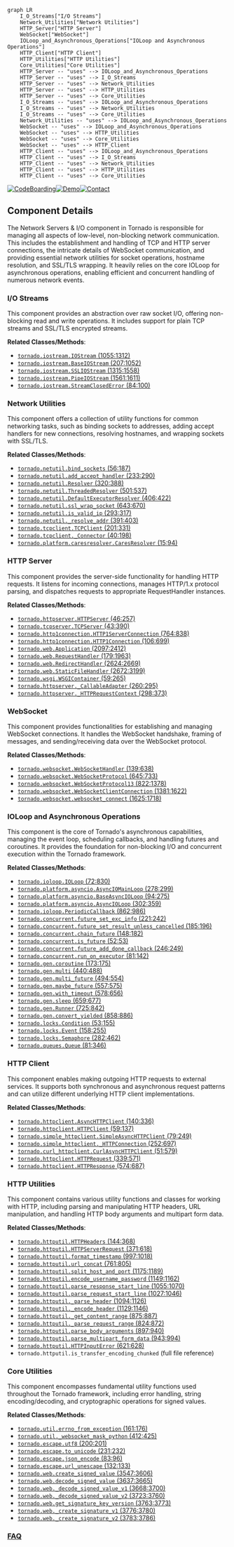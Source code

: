 ```mermaid
graph LR
    I_O_Streams["I/O Streams"]
    Network_Utilities["Network Utilities"]
    HTTP_Server["HTTP Server"]
    WebSocket["WebSocket"]
    IOLoop_and_Asynchronous_Operations["IOLoop and Asynchronous Operations"]
    HTTP_Client["HTTP Client"]
    HTTP_Utilities["HTTP Utilities"]
    Core_Utilities["Core Utilities"]
    HTTP_Server -- "uses" --> IOLoop_and_Asynchronous_Operations
    HTTP_Server -- "uses" --> I_O_Streams
    HTTP_Server -- "uses" --> Network_Utilities
    HTTP_Server -- "uses" --> HTTP_Utilities
    HTTP_Server -- "uses" --> Core_Utilities
    I_O_Streams -- "uses" --> IOLoop_and_Asynchronous_Operations
    I_O_Streams -- "uses" --> Network_Utilities
    I_O_Streams -- "uses" --> Core_Utilities
    Network_Utilities -- "uses" --> IOLoop_and_Asynchronous_Operations
    WebSocket -- "uses" --> IOLoop_and_Asynchronous_Operations
    WebSocket -- "uses" --> HTTP_Utilities
    WebSocket -- "uses" --> Core_Utilities
    WebSocket -- "uses" --> HTTP_Client
    HTTP_Client -- "uses" --> IOLoop_and_Asynchronous_Operations
    HTTP_Client -- "uses" --> I_O_Streams
    HTTP_Client -- "uses" --> Network_Utilities
    HTTP_Client -- "uses" --> HTTP_Utilities
    HTTP_Client -- "uses" --> Core_Utilities
```
[![CodeBoarding](https://img.shields.io/badge/Generated%20by-CodeBoarding-9cf?style=flat-square)](https://github.com/CodeBoarding/GeneratedOnBoardings)[![Demo](https://img.shields.io/badge/Try%20our-Demo-blue?style=flat-square)](https://www.codeboarding.org/demo)[![Contact](https://img.shields.io/badge/Contact%20us%20-%20contact@codeboarding.org-lightgrey?style=flat-square)](mailto:contact@codeboarding.org)

## Component Details

The Network Servers & I/O component in Tornado is responsible for managing all aspects of low-level, non-blocking network communication. This includes the establishment and handling of TCP and HTTP server connections, the intricate details of WebSocket communication, and providing essential network utilities for socket operations, hostname resolution, and SSL/TLS wrapping. It heavily relies on the core IOLoop for asynchronous operations, enabling efficient and concurrent handling of numerous network events.

### I/O Streams
This component provides an abstraction over raw socket I/O, offering non-blocking read and write operations. It includes support for plain TCP streams and SSL/TLS encrypted streams.


**Related Classes/Methods**:

- <a href="https://github.com/tornadoweb/tornado/blob/master/tornado/iostream.py#L1055-L1312" target="_blank" rel="noopener noreferrer">`tornado.iostream.IOStream` (1055:1312)</a>
- <a href="https://github.com/tornadoweb/tornado/blob/master/tornado/iostream.py#L207-L1052" target="_blank" rel="noopener noreferrer">`tornado.iostream.BaseIOStream` (207:1052)</a>
- <a href="https://github.com/tornadoweb/tornado/blob/master/tornado/iostream.py#L1315-L1558" target="_blank" rel="noopener noreferrer">`tornado.iostream.SSLIOStream` (1315:1558)</a>
- <a href="https://github.com/tornadoweb/tornado/blob/master/tornado/iostream.py#L1561-L1611" target="_blank" rel="noopener noreferrer">`tornado.iostream.PipeIOStream` (1561:1611)</a>
- <a href="https://github.com/tornadoweb/tornado/blob/master/tornado/iostream.py#L84-L100" target="_blank" rel="noopener noreferrer">`tornado.iostream.StreamClosedError` (84:100)</a>


### Network Utilities
This component offers a collection of utility functions for common networking tasks, such as binding sockets to addresses, adding accept handlers for new connections, resolving hostnames, and wrapping sockets with SSL/TLS.


**Related Classes/Methods**:

- <a href="https://github.com/tornadoweb/tornado/blob/master/tornado/netutil.py#L56-L187" target="_blank" rel="noopener noreferrer">`tornado.netutil.bind_sockets` (56:187)</a>
- <a href="https://github.com/tornadoweb/tornado/blob/master/tornado/netutil.py#L233-L290" target="_blank" rel="noopener noreferrer">`tornado.netutil.add_accept_handler` (233:290)</a>
- <a href="https://github.com/tornadoweb/tornado/blob/master/tornado/netutil.py#L320-L388" target="_blank" rel="noopener noreferrer">`tornado.netutil.Resolver` (320:388)</a>
- <a href="https://github.com/tornadoweb/tornado/blob/master/tornado/netutil.py#L501-L537" target="_blank" rel="noopener noreferrer">`tornado.netutil.ThreadedResolver` (501:537)</a>
- <a href="https://github.com/tornadoweb/tornado/blob/master/tornado/netutil.py#L406-L422" target="_blank" rel="noopener noreferrer">`tornado.netutil.DefaultExecutorResolver` (406:422)</a>
- <a href="https://github.com/tornadoweb/tornado/blob/master/tornado/netutil.py#L643-L670" target="_blank" rel="noopener noreferrer">`tornado.netutil.ssl_wrap_socket` (643:670)</a>
- <a href="https://github.com/tornadoweb/tornado/blob/master/tornado/netutil.py#L293-L317" target="_blank" rel="noopener noreferrer">`tornado.netutil.is_valid_ip` (293:317)</a>
- <a href="https://github.com/tornadoweb/tornado/blob/master/tornado/netutil.py#L391-L403" target="_blank" rel="noopener noreferrer">`tornado.netutil._resolve_addr` (391:403)</a>
- <a href="https://github.com/tornadoweb/tornado/blob/master/tornado/tcpclient.py#L201-L331" target="_blank" rel="noopener noreferrer">`tornado.tcpclient.TCPClient` (201:331)</a>
- <a href="https://github.com/tornadoweb/tornado/blob/master/tornado/tcpclient.py#L40-L198" target="_blank" rel="noopener noreferrer">`tornado.tcpclient._Connector` (40:198)</a>
- <a href="https://github.com/tornadoweb/tornado/blob/master/tornado/platform/caresresolver.py#L15-L94" target="_blank" rel="noopener noreferrer">`tornado.platform.caresresolver.CaresResolver` (15:94)</a>


### HTTP Server
This component provides the server-side functionality for handling HTTP requests. It listens for incoming connections, manages HTTP/1.x protocol parsing, and dispatches requests to appropriate RequestHandler instances.


**Related Classes/Methods**:

- <a href="https://github.com/tornadoweb/tornado/blob/master/tornado/httpserver.py#L46-L257" target="_blank" rel="noopener noreferrer">`tornado.httpserver.HTTPServer` (46:257)</a>
- <a href="https://github.com/tornadoweb/tornado/blob/master/tornado/tcpserver.py#L43-L390" target="_blank" rel="noopener noreferrer">`tornado.tcpserver.TCPServer` (43:390)</a>
- <a href="https://github.com/tornadoweb/tornado/blob/master/tornado/http1connection.py#L764-L838" target="_blank" rel="noopener noreferrer">`tornado.http1connection.HTTP1ServerConnection` (764:838)</a>
- <a href="https://github.com/tornadoweb/tornado/blob/master/tornado/http1connection.py#L106-L699" target="_blank" rel="noopener noreferrer">`tornado.http1connection.HTTP1Connection` (106:699)</a>
- <a href="https://github.com/tornadoweb/tornado/blob/master/tornado/web.py#L2097-L2412" target="_blank" rel="noopener noreferrer">`tornado.web.Application` (2097:2412)</a>
- <a href="https://github.com/tornadoweb/tornado/blob/master/tornado/web.py#L179-L1963" target="_blank" rel="noopener noreferrer">`tornado.web.RequestHandler` (179:1963)</a>
- <a href="https://github.com/tornadoweb/tornado/blob/master/tornado/web.py#L2624-L2669" target="_blank" rel="noopener noreferrer">`tornado.web.RedirectHandler` (2624:2669)</a>
- <a href="https://github.com/tornadoweb/tornado/blob/master/tornado/web.py#L2672-L3199" target="_blank" rel="noopener noreferrer">`tornado.web.StaticFileHandler` (2672:3199)</a>
- <a href="https://github.com/tornadoweb/tornado/blob/master/tornado/wsgi.py#L59-L265" target="_blank" rel="noopener noreferrer">`tornado.wsgi.WSGIContainer` (59:265)</a>
- <a href="https://github.com/tornadoweb/tornado/blob/master/tornado/httpserver.py#L260-L295" target="_blank" rel="noopener noreferrer">`tornado.httpserver._CallableAdapter` (260:295)</a>
- <a href="https://github.com/tornadoweb/tornado/blob/master/tornado/httpserver.py#L298-L373" target="_blank" rel="noopener noreferrer">`tornado.httpserver._HTTPRequestContext` (298:373)</a>


### WebSocket
This component provides functionalities for establishing and managing WebSocket connections. It handles the WebSocket handshake, framing of messages, and sending/receiving data over the WebSocket protocol.


**Related Classes/Methods**:

- <a href="https://github.com/tornadoweb/tornado/blob/master/tornado/websocket.py#L139-L638" target="_blank" rel="noopener noreferrer">`tornado.websocket.WebSocketHandler` (139:638)</a>
- <a href="https://github.com/tornadoweb/tornado/blob/master/tornado/websocket.py#L645-L733" target="_blank" rel="noopener noreferrer">`tornado.websocket.WebSocketProtocol` (645:733)</a>
- <a href="https://github.com/tornadoweb/tornado/blob/master/tornado/websocket.py#L822-L1378" target="_blank" rel="noopener noreferrer">`tornado.websocket.WebSocketProtocol13` (822:1378)</a>
- <a href="https://github.com/tornadoweb/tornado/blob/master/tornado/websocket.py#L1381-L1622" target="_blank" rel="noopener noreferrer">`tornado.websocket.WebSocketClientConnection` (1381:1622)</a>
- <a href="https://github.com/tornadoweb/tornado/blob/master/tornado/websocket.py#L1625-L1718" target="_blank" rel="noopener noreferrer">`tornado.websocket.websocket_connect` (1625:1718)</a>


### IOLoop and Asynchronous Operations
This component is the core of Tornado's asynchronous capabilities, managing the event loop, scheduling callbacks, and handling futures and coroutines. It provides the foundation for non-blocking I/O and concurrent execution within the Tornado framework.


**Related Classes/Methods**:

- <a href="https://github.com/tornadoweb/tornado/blob/master/tornado/ioloop.py#L72-L830" target="_blank" rel="noopener noreferrer">`tornado.ioloop.IOLoop` (72:830)</a>
- <a href="https://github.com/tornadoweb/tornado/blob/master/tornado/platform/asyncio.py#L278-L299" target="_blank" rel="noopener noreferrer">`tornado.platform.asyncio.AsyncIOMainLoop` (278:299)</a>
- <a href="https://github.com/tornadoweb/tornado/blob/master/tornado/platform/asyncio.py#L94-L275" target="_blank" rel="noopener noreferrer">`tornado.platform.asyncio.BaseAsyncIOLoop` (94:275)</a>
- <a href="https://github.com/tornadoweb/tornado/blob/master/tornado/platform/asyncio.py#L302-L359" target="_blank" rel="noopener noreferrer">`tornado.platform.asyncio.AsyncIOLoop` (302:359)</a>
- <a href="https://github.com/tornadoweb/tornado/blob/master/tornado/ioloop.py#L862-L986" target="_blank" rel="noopener noreferrer">`tornado.ioloop.PeriodicCallback` (862:986)</a>
- <a href="https://github.com/tornadoweb/tornado/blob/master/tornado/concurrent.py#L221-L242" target="_blank" rel="noopener noreferrer">`tornado.concurrent.future_set_exc_info` (221:242)</a>
- <a href="https://github.com/tornadoweb/tornado/blob/master/tornado/concurrent.py#L185-L196" target="_blank" rel="noopener noreferrer">`tornado.concurrent.future_set_result_unless_cancelled` (185:196)</a>
- <a href="https://github.com/tornadoweb/tornado/blob/master/tornado/concurrent.py#L148-L182" target="_blank" rel="noopener noreferrer">`tornado.concurrent.chain_future` (148:182)</a>
- <a href="https://github.com/tornadoweb/tornado/blob/master/tornado/concurrent.py#L52-L53" target="_blank" rel="noopener noreferrer">`tornado.concurrent.is_future` (52:53)</a>
- <a href="https://github.com/tornadoweb/tornado/blob/master/tornado/concurrent.py#L246-L249" target="_blank" rel="noopener noreferrer">`tornado.concurrent.future_add_done_callback` (246:249)</a>
- <a href="https://github.com/tornadoweb/tornado/blob/master/tornado/concurrent.py#L81-L142" target="_blank" rel="noopener noreferrer">`tornado.concurrent.run_on_executor` (81:142)</a>
- <a href="https://github.com/tornadoweb/tornado/blob/master/tornado/gen.py#L173-L175" target="_blank" rel="noopener noreferrer">`tornado.gen.coroutine` (173:175)</a>
- <a href="https://github.com/tornadoweb/tornado/blob/master/tornado/gen.py#L440-L488" target="_blank" rel="noopener noreferrer">`tornado.gen.multi` (440:488)</a>
- <a href="https://github.com/tornadoweb/tornado/blob/master/tornado/gen.py#L494-L554" target="_blank" rel="noopener noreferrer">`tornado.gen.multi_future` (494:554)</a>
- <a href="https://github.com/tornadoweb/tornado/blob/master/tornado/gen.py#L557-L575" target="_blank" rel="noopener noreferrer">`tornado.gen.maybe_future` (557:575)</a>
- <a href="https://github.com/tornadoweb/tornado/blob/master/tornado/gen.py#L578-L656" target="_blank" rel="noopener noreferrer">`tornado.gen.with_timeout` (578:656)</a>
- <a href="https://github.com/tornadoweb/tornado/blob/master/tornado/gen.py#L659-L677" target="_blank" rel="noopener noreferrer">`tornado.gen.sleep` (659:677)</a>
- <a href="https://github.com/tornadoweb/tornado/blob/master/tornado/gen.py#L725-L842" target="_blank" rel="noopener noreferrer">`tornado.gen.Runner` (725:842)</a>
- <a href="https://github.com/tornadoweb/tornado/blob/master/tornado/gen.py#L858-L886" target="_blank" rel="noopener noreferrer">`tornado.gen.convert_yielded` (858:886)</a>
- <a href="https://github.com/tornadoweb/tornado/blob/master/tornado/locks.py#L53-L155" target="_blank" rel="noopener noreferrer">`tornado.locks.Condition` (53:155)</a>
- <a href="https://github.com/tornadoweb/tornado/blob/master/tornado/locks.py#L158-L255" target="_blank" rel="noopener noreferrer">`tornado.locks.Event` (158:255)</a>
- <a href="https://github.com/tornadoweb/tornado/blob/master/tornado/locks.py#L282-L462" target="_blank" rel="noopener noreferrer">`tornado.locks.Semaphore` (282:462)</a>
- <a href="https://github.com/tornadoweb/tornado/blob/master/tornado/queues.py#L81-L346" target="_blank" rel="noopener noreferrer">`tornado.queues.Queue` (81:346)</a>


### HTTP Client
This component enables making outgoing HTTP requests to external services. It supports both synchronous and asynchronous request patterns and can utilize different underlying HTTP client implementations.


**Related Classes/Methods**:

- <a href="https://github.com/tornadoweb/tornado/blob/master/tornado/httpclient.py#L140-L336" target="_blank" rel="noopener noreferrer">`tornado.httpclient.AsyncHTTPClient` (140:336)</a>
- <a href="https://github.com/tornadoweb/tornado/blob/master/tornado/httpclient.py#L59-L137" target="_blank" rel="noopener noreferrer">`tornado.httpclient.HTTPClient` (59:137)</a>
- <a href="https://github.com/tornadoweb/tornado/blob/master/tornado/simple_httpclient.py#L79-L249" target="_blank" rel="noopener noreferrer">`tornado.simple_httpclient.SimpleAsyncHTTPClient` (79:249)</a>
- <a href="https://github.com/tornadoweb/tornado/blob/master/tornado/simple_httpclient.py#L252-L697" target="_blank" rel="noopener noreferrer">`tornado.simple_httpclient._HTTPConnection` (252:697)</a>
- <a href="https://github.com/tornadoweb/tornado/blob/master/tornado/curl_httpclient.py#L51-L579" target="_blank" rel="noopener noreferrer">`tornado.curl_httpclient.CurlAsyncHTTPClient` (51:579)</a>
- <a href="https://github.com/tornadoweb/tornado/blob/master/tornado/httpclient.py#L339-L571" target="_blank" rel="noopener noreferrer">`tornado.httpclient.HTTPRequest` (339:571)</a>
- <a href="https://github.com/tornadoweb/tornado/blob/master/tornado/httpclient.py#L574-L687" target="_blank" rel="noopener noreferrer">`tornado.httpclient.HTTPResponse` (574:687)</a>


### HTTP Utilities
This component contains various utility functions and classes for working with HTTP, including parsing and manipulating HTTP headers, URL manipulation, and handling HTTP body arguments and multipart form data.


**Related Classes/Methods**:

- <a href="https://github.com/tornadoweb/tornado/blob/master/tornado/httputil.py#L144-L368" target="_blank" rel="noopener noreferrer">`tornado.httputil.HTTPHeaders` (144:368)</a>
- <a href="https://github.com/tornadoweb/tornado/blob/master/tornado/httputil.py#L371-L618" target="_blank" rel="noopener noreferrer">`tornado.httputil.HTTPServerRequest` (371:618)</a>
- <a href="https://github.com/tornadoweb/tornado/blob/master/tornado/httputil.py#L997-L1018" target="_blank" rel="noopener noreferrer">`tornado.httputil.format_timestamp` (997:1018)</a>
- <a href="https://github.com/tornadoweb/tornado/blob/master/tornado/httputil.py#L761-L805" target="_blank" rel="noopener noreferrer">`tornado.httputil.url_concat` (761:805)</a>
- <a href="https://github.com/tornadoweb/tornado/blob/master/tornado/httputil.py#L1175-L1189" target="_blank" rel="noopener noreferrer">`tornado.httputil.split_host_and_port` (1175:1189)</a>
- <a href="https://github.com/tornadoweb/tornado/blob/master/tornado/httputil.py#L1149-L1162" target="_blank" rel="noopener noreferrer">`tornado.httputil.encode_username_password` (1149:1162)</a>
- <a href="https://github.com/tornadoweb/tornado/blob/master/tornado/httputil.py#L1055-L1070" target="_blank" rel="noopener noreferrer">`tornado.httputil.parse_response_start_line` (1055:1070)</a>
- <a href="https://github.com/tornadoweb/tornado/blob/master/tornado/httputil.py#L1027-L1046" target="_blank" rel="noopener noreferrer">`tornado.httputil.parse_request_start_line` (1027:1046)</a>
- <a href="https://github.com/tornadoweb/tornado/blob/master/tornado/httputil.py#L1094-L1126" target="_blank" rel="noopener noreferrer">`tornado.httputil._parse_header` (1094:1126)</a>
- <a href="https://github.com/tornadoweb/tornado/blob/master/tornado/httputil.py#L1129-L1146" target="_blank" rel="noopener noreferrer">`tornado.httputil._encode_header` (1129:1146)</a>
- <a href="https://github.com/tornadoweb/tornado/blob/master/tornado/httputil.py#L875-L887" target="_blank" rel="noopener noreferrer">`tornado.httputil._get_content_range` (875:887)</a>
- <a href="https://github.com/tornadoweb/tornado/blob/master/tornado/httputil.py#L824-L872" target="_blank" rel="noopener noreferrer">`tornado.httputil._parse_request_range` (824:872)</a>
- <a href="https://github.com/tornadoweb/tornado/blob/master/tornado/httputil.py#L897-L940" target="_blank" rel="noopener noreferrer">`tornado.httputil.parse_body_arguments` (897:940)</a>
- <a href="https://github.com/tornadoweb/tornado/blob/master/tornado/httputil.py#L943-L994" target="_blank" rel="noopener noreferrer">`tornado.httputil.parse_multipart_form_data` (943:994)</a>
- <a href="https://github.com/tornadoweb/tornado/blob/master/tornado/httputil.py#L621-L628" target="_blank" rel="noopener noreferrer">`tornado.httputil.HTTPInputError` (621:628)</a>
- `tornado.httputil.is_transfer_encoding_chunked` (full file reference)


### Core Utilities
This component encompasses fundamental utility functions used throughout the Tornado framework, including error handling, string encoding/decoding, and cryptographic operations for signed values.


**Related Classes/Methods**:

- <a href="https://github.com/tornadoweb/tornado/blob/master/tornado/util.py#L161-L176" target="_blank" rel="noopener noreferrer">`tornado.util.errno_from_exception` (161:176)</a>
- <a href="https://github.com/tornadoweb/tornado/blob/master/tornado/util.py#L412-L425" target="_blank" rel="noopener noreferrer">`tornado.util._websocket_mask_python` (412:425)</a>
- <a href="https://github.com/tornadoweb/tornado/blob/master/tornado/escape.py#L200-L201" target="_blank" rel="noopener noreferrer">`tornado.escape.utf8` (200:201)</a>
- <a href="https://github.com/tornadoweb/tornado/blob/master/tornado/escape.py#L231-L232" target="_blank" rel="noopener noreferrer">`tornado.escape.to_unicode` (231:232)</a>
- <a href="https://github.com/tornadoweb/tornado/blob/master/tornado/escape.py#L83-L96" target="_blank" rel="noopener noreferrer">`tornado.escape.json_encode` (83:96)</a>
- <a href="https://github.com/tornadoweb/tornado/blob/master/tornado/escape.py#L132-L133" target="_blank" rel="noopener noreferrer">`tornado.escape.url_unescape` (132:133)</a>
- <a href="https://github.com/tornadoweb/tornado/blob/master/tornado/web.py#L3547-L3606" target="_blank" rel="noopener noreferrer">`tornado.web.create_signed_value` (3547:3606)</a>
- <a href="https://github.com/tornadoweb/tornado/blob/master/tornado/web.py#L3637-L3665" target="_blank" rel="noopener noreferrer">`tornado.web.decode_signed_value` (3637:3665)</a>
- <a href="https://github.com/tornadoweb/tornado/blob/master/tornado/web.py#L3668-L3700" target="_blank" rel="noopener noreferrer">`tornado.web._decode_signed_value_v1` (3668:3700)</a>
- <a href="https://github.com/tornadoweb/tornado/blob/master/tornado/web.py#L3723-L3760" target="_blank" rel="noopener noreferrer">`tornado.web._decode_signed_value_v2` (3723:3760)</a>
- <a href="https://github.com/tornadoweb/tornado/blob/master/tornado/web.py#L3763-L3773" target="_blank" rel="noopener noreferrer">`tornado.web.get_signature_key_version` (3763:3773)</a>
- <a href="https://github.com/tornadoweb/tornado/blob/master/tornado/web.py#L3776-L3780" target="_blank" rel="noopener noreferrer">`tornado.web._create_signature_v1` (3776:3780)</a>
- <a href="https://github.com/tornadoweb/tornado/blob/master/tornado/web.py#L3783-L3786" target="_blank" rel="noopener noreferrer">`tornado.web._create_signature_v2` (3783:3786)</a>




### [FAQ](https://github.com/CodeBoarding/GeneratedOnBoardings/tree/main?tab=readme-ov-file#faq)